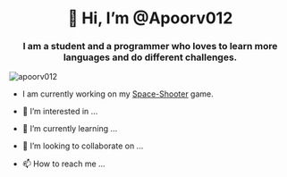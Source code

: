 <H1 align="center">👋 Hi, I’m @Apoorv012</H1>
<H3 align="center">I am a student and a programmer who loves to learn more languages and do different challenges.</H3>

<p align="left"> <img src="https://komarev.com/ghpvc/?username=apoorv012&label=Profile%20views&color=0e75b6&style=flat" alt="apoorv012" /> </p>

- I am currently working on my [Space-Shooter](https://github.com/Apoorv012/Space-Shooter/releases) game.

- 👀 I’m interested in ...
- 🌱 I’m currently learning ...
- 💞️ I’m looking to collaborate on ...
- 📫 How to reach me ...

<!---
Apoorv012/Apoorv012 is a ✨ special ✨ repository because its `README.md` (this file) appears on your GitHub profile.
You can click the Preview link to take a look at your changes.
--->
